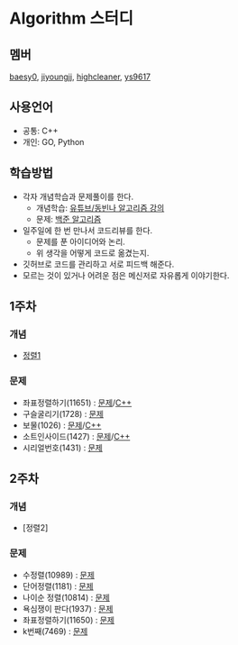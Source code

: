 # Algorithm 스터디
## 멤버
[baesy0](https://github.com/studyalgo/Seoyoung), [jiyoungjj](https://github.com/studyalgo/jiyoungjj), [highcleaner](https://github.com/studyalgo/highcleaner), [ys9617](https://github.com/studyalgo/ys9617)
## 사용언어
- 공통: C++
- 개인: GO, Python
## 학습방법
- 각자 개념학습과 문제풀이를 한다.
  - 개념학습: [유튜브/동빈나 알고리즘 강의](https://youtu.be/qQ5iLNjpxSk)
  - 문제: [백준 알고리즘](https://www.acmicpc.net)
- 일주일에 한 번 만나서 코드리뷰를 한다.
  - 문제를 푼 아이디어와 논리.
  - 위 생각을 어떻게 코드로 옮겼는지.
- 깃허브로 코드를 관리하고 서로 피드백 해준다.
- 모르는 것이 있거나 어려운 점은 메신저로 자유롭게 이야기한다.
## 1주차
### 개념
- [정렬1](./docs/1st/Sorting.md)
### 문제
- 좌표정렬하기(11651) : [문제](https://www.acmicpc.net/problem/11651)/[C++](./docs/1st/problems/sortingCoord.cpp)
- 구슬굴리기(1728) : [문제](https://www.acmicpc.net/problem/1728)
- 보물(1026) : [문제](https://www.acmicpc.net/problem/1026)/[C++](./docs/1st/problems/treasure.cpp)
- 소트인사이드(1427) : [문제](https://www.acmicpc.net/problem/1427)/[C++](./docs/1st/problems/sortInside.cpp)
- 시리얼번호(1431) : [문제](https://www.acmicpc.net/problem/1431)
## 2주차
### 개념
- [정렬2]
### 문제
- 수정렬(10989) : [문제](https://www.acmicpc.net/problem/10989)
- 단어정렬(1181) : [문제](https://www.acmicpc.net/problem/1181)
- 나이순 정렬(10814) : [문제](https://www.acmicpc.net/problem/10814)
- 욕심쟁이 판다(1937) : [문제](https://www.acmicpc.net/problem/1937)
- 좌표정렬하기(11650) : [문제](https://www.acmicpc.net/problem/11650)
- k번째(7469) : [문제](https://www.acmicpc.net/problem/7469)
